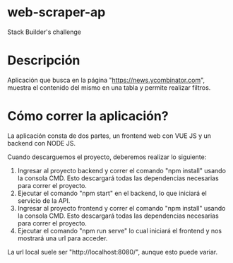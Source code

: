 # web-scraper-ap
Stack Builder's challenge

# Descripción
Aplicación que busca en la página "https://news.ycombinator.com", muestra el contenido del mismo en una tabla y permite realizar filtros.

# Cómo correr la aplicación?
La aplicación consta de dos partes, un frontend web con VUE JS y un backend con NODE JS.

Cuando descarguemos el proyecto, deberemos realizar lo siguiente:

1. Ingresar al proyecto backend y correr el comando "npm install" usando la consola CMD. Esto descargará todas las dependencias necesarias para correr el proyecto.
2. Ejecutar el comando "npm start" en el backend, lo que iniciará el servicio de la API.
3. Ingresar al proyecto frontend y correr el comando "npm install" usando la consola CMD. Esto descargará todas las dependencias necesarias para correr el proyecto.
4. Ejecutar el comando "npm run serve" lo cual iniciará el frontend y nos mostrará una url para acceder.

La url local suele ser "http://localhost:8080/", aunque esto puede variar.

